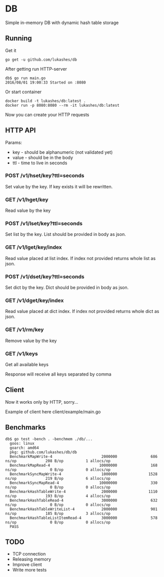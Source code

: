 # DB

Simple in-memory DB with dynamic hash table storage

## Running

Get it
```
go get -u github.com/lukashes/db
```

After getting run HTTP-server
```
db$ go run main.go
2016/08/01 19:00:33 Started on :8080
```

Or start container
```
docker build -t lukashes/db:latest .
docker run -p 8080:8080 --rm -it lukashes/db:latest
```

Now you can create your HTTP requests

## HTTP API

Params:

* key - should be alphanumeric (not validated yet)
* value - should be in the body
* ttl - time to live in seconds

### POST /v1/hset/key?ttl=seconds

Set value by the key. If key exists it will be rewritten.

### GET /v1/hget/key

Read value by the key

### POST /v1/lset/key?ttl=seconds

Set list by the key. List should be provided in body as json.

### GET /v1/lget/key/index

Read value placed at list index. If index not provided returns whole list as json.

### POST /v1/dset/key?ttl=seconds

Set dict by the key. Dict should be provided in body as json.

### GET /v1/dget/key/index

Read value placed at dict index. If index not provided returns whole dict as json.

### GET /v1/rm/key

Remove value by the key

### GET /v1/keys

Get all available keys

Response will receive all keys separated by comma

## Client

Now it works only by HTTP, sorry...

Example of client here client/example/main.go

## Benchmarks

```
db$ go test -bench . -benchmem ./db/...
  goos: linux
  goarch: amd64
  pkg: github.com/lukashes/db/db
  BenchmarkMapWrite-4                      2000000               686 ns/op             208 B/op          1 allocs/op
  BenchmarkMapRead-4                      10000000               168 ns/op               0 B/op          0 allocs/op
  BenchmarkSyncMapWrite-4                  1000000              1528 ns/op             219 B/op          6 allocs/op
  BenchmarkSyncMapRead-4                  10000000               330 ns/op               0 B/op          0 allocs/op
  BenchmarkHashTableWrite-4                2000000              1110 ns/op             193 B/op          4 allocs/op
  BenchmarkHashTableRead-4                 3000000               632 ns/op               0 B/op          0 allocs/op
  BenchmarkHashTableWriteList-4            2000000               901 ns/op             185 B/op          3 allocs/op
  BenchmarkHashTableListItemRead-4         3000000               578 ns/op               0 B/op          0 allocs/op
  PASS
```

## TODO

* TCP connection
* Releasing memory
* Improve client
* Write more tests